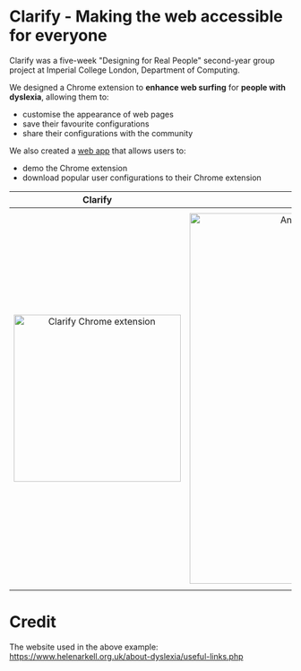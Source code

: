 # Clarify - Making the web accessible for everyone

Clarify was a five-week "Designing for Real People" second-year group project at Imperial College London, Department of Computing.

We designed a Chrome extension to **enhance web surfing** for **people with dyslexia**, allowing them to:
- customise the appearance of web pages
- save their favourite configurations
- share their configurations with the community

We also created a [web app](https://clarify-this.herokuapp.com) that allows users to:
- demo the Chrome extension
- download popular user configurations to their Chrome extension

Clarify | A web page before | A web page after
:-:|:-:|:-:
<img width="298" alt="Clarify Chrome extension" src="https://user-images.githubusercontent.com/30090176/177612003-a4cd2eb4-0d2a-4512-8d78-08bbeca2cbe0.png"> | <img width="661" alt="An example of a web page before using Clarify" src="https://user-images.githubusercontent.com/30090176/177612047-95c09e2f-ec17-48b1-9ec4-b6488b2ec994.png"> | <img width="675" alt="An example of a web page after using Clarify" src="https://user-images.githubusercontent.com/30090176/177612081-755a3832-cacc-479e-a488-978c31a344ce.png">

# Credit
The website used in the above example: https://www.helenarkell.org.uk/about-dyslexia/useful-links.php

